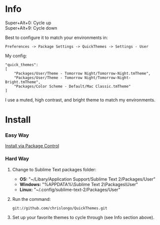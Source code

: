 # Info

Super+Alt+0: Cycle up  
Super+Alt+9: Cycle down

Best to configure it to match your environments in:

`Preferences -> Package Settings -> QuickThemes -> Settings - User`

My config:

    "quick_themes":
    [
        "Packages/User/Theme - Tomorrow Night/Tomorrow-Night.tmTheme",
        "Packages/User/Theme - Tomorrow Night/Tomorrow-Night-Bright.tmTheme",
        "Packages/Color Scheme - Default/Mac Classic.tmTheme"
    ]

I use a muted, high contrast, and bright theme to match my environments.

# Install 

### Easy Way

[Install via Package Control](http://wbond.net/sublime_packages/package_control)

### Hard Way

1. Change to Sublime Text packages folder:  

    * **OS:** "~/Libary/Application Support/Sublime Text 2/Packages/User"
    * **Windows:** "%APPDATA%\Sublime Text 2\Packages\User"
    * **Linux:** "~/.config/sublime-text-2/Packages/User"

2. Run the command:

    `git://github.com/chrislongo/QuickThemes.git`

3. Set up your favorite themes to cycle through (see Info section above).

